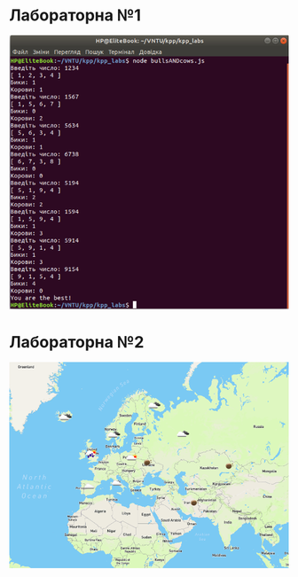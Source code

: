 # Лабораторна №1
![alt text](image_2020-06-04_21-29-36.png)​
# Лабораторна №2
![alt text](image_2020-06-04_21-38-46.png)​
